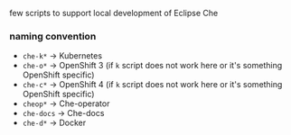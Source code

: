 few scripts to support local development of Eclipse Che

### naming convention
- `che-k*` -> Kubernetes
- `che-o*` -> OpenShift 3 (if `k` script does not work here or it's something OpenShift specific)
- `che-c*` -> OpenShift 4 (if `k` script does not work here or it's something OpenShift specific)
- `cheop*` -> Che-operator
- `che-docs` -> Che-docs
- `che-d*` -> Docker
